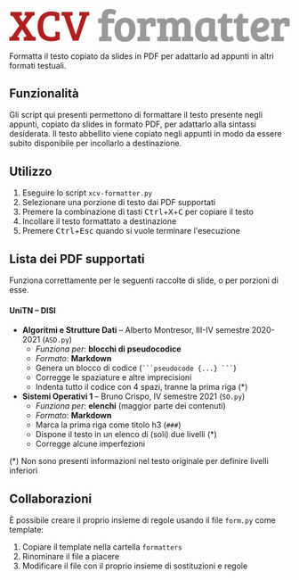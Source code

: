 ![XCV.png](XCV.png)

Formatta il testo copiato da slides in PDF per adattarlo ad appunti in altri formati testuali.


## Funzionalità

Gli script qui presenti permettono di formattare il testo presente negli appunti, copiato da slides in formato PDF, per adattarlo alla sintassi desiderata.
Il testo abbellito viene copiato negli appunti in modo da essere subito disponibile per incollarlo a destinazione.


## Utilizzo

1. Eseguire lo script `xcv-formatter.py`
2. Selezionare una porzione di testo dai PDF supportati
3. Premere la combinazione di tasti <kbd>Ctrl</kbd>+<kbd>X</kbd>+<kbd>C</kbd> per copiare il testo
4. Incollare il testo formattato a destinazione
5. Premere <kbd>Ctrl</kbd>+<kbd>Esc</kbd> quando si vuole terminare l'esecuzione


## Lista dei PDF supportati

Funziona correttamente per le seguenti raccolte di slide, o per porzioni di esse.

#### UniTN – DISI

- **Algoritmi e Strutture Dati** – Alberto Montresor, III-IV semestre 2020-2021 (`ASD.py`)
  - *Funziona per*: **blocchi di pseudocodice**
  - *Formato*: **Markdown**
  - Genera un blocco di codice (`` ```pseudocode {...} ``` ``)
  - Corregge le spaziature e altre imprecisioni
  - Indenta tutto il codice con 4 spazi, tranne la prima riga (*)
- **Sistemi Operativi 1** – Bruno Crispo, IV semestre 2021 (`SO.py`)
  - *Funziona per*: **elenchi** (maggior parte dei contenuti)
  - *Formato*: **Markdown**
  - Marca la prima riga come titolo h3 (`###`)
  - Dispone il testo in un elenco di (soli) due livelli (*)
  - Corregge alcune imperfezioni

(*) Non sono presenti informazioni nel testo originale per definire livelli inferiori


## Collaborazioni

È possibile creare il proprio insieme di regole usando il file `form.py` come template:
1. Copiare il template nella cartella `formatters`
2. Rinominare il file a piacere
3. Modificare il file con il proprio insieme di sostituzioni e regole
